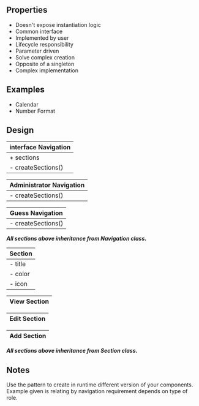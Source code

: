 ## Properties

* Doesn't expose instantiation logic
* Common interface
* Implemented by user 
* Lifecycle responsibility 
* Parameter driven 
* Solve complex creation 
* Opposite of a singleton
* Complex implementation 

## Examples

* Calendar 
* Number Format

## Design 

| interface Navigation|
|----| 
| + sections |
| - createSections()|

| Administrator Navigation|
|----| 
| - createSections()|

| Guess Navigation|
|----| 
| - createSections()|

**_All sections above inheritance from Navigation class._** 

| Section |
|----| 
| - title |
| - color |
| - icon |

| View Section |
|----|
 
| Edit Section |
|----|

| Add Section |
|----|

**_All sections above inheritance from Section class._** 

## Notes

Use the pattern to create in runtime different version of your components. 
Example given is relating by navigation requirement depends on type of role.
 